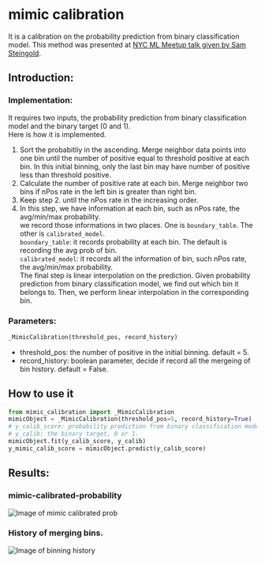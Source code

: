 # mimic calibration
It is a calibration on the probability prediction from binary classification model. 
This method was presented at [NYC ML Meetup talk given by Sam Steingold](https://www.youtube.com/watch?v=Cg--SC76I1I).

## Introduction:

### Implementation:
It requires two inputs, the probability prediction from binary classification model and the binary target (0 and 1).                                                                                                  
 Here is how it is implemented.
1. Sort the probabitliy in the ascending. Merge neighbor data points into one bin until the number of positive equal to threshold positive at each bin. In this initial binning, only the last bin may have number of positive less than threshold positive.
2. Calculate the number of positive rate at each bin. Merge neighbor two bins if nPos rate in the left bin is greater than right bin.                                                                                                 
3. Keep step 2. until the nPos rate in the increasing order.                                                                  
4. In this step, we have information at each bin, such as nPos rate, the avg/min/max probability.                             
we record those informations in two places. One is `boundary_table`. The other is `calibrated_model`.                          
`boundary_table`: it records probability at each bin. The default is recording the avg prob of bin.                          
`calibrated_model`: it records all the information of bin, such nPos rate, the avg/min/max probability.                      
The final step is linear interpolation on the prediction. Given probability prediction from binary classification model, we find out which bin it belongs to. Then, we perform linear interpolation in the corresponding bin.

### Parameters:
```python
_MimicCalibration(threshold_pos, record_history)
```
* threshold_pos: the number of positive in the initial binning. default = 5.
* record_history: boolean parameter, decide if record all the mergeing of bin history. default = False.

## How to use it

```python
from mimic_calibration import _MimicCalibration
mimicObject = _MimicCalibration(threshold_pos=5, record_history=True)
# y_calib_score: probability prediction from binary classification model
# y_calib: the binary target, 0 or 1.
mimicObject.fit(y_calib_score, y_calib)
y_mimic_calib_score = mimicObject.predict(y_calib_score)
```

## Results:
### mimic-calibrated-probability
![Image of mimic calibrated prob](https://github.com/pinjutien/mimic/blob/master/data/mimic_calib_prob.png)

### History of merging bins.
![Image of binning history](https://github.com/pinjutien/mimic/blob/master/data/merging_bins_history.png)
